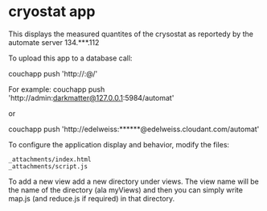 # cryostat app

This displays the measured quantites of the crysostat as reportedy by the automate server 134.***.112

To upload this app to a database call:

couchapp push 'http://<admin>:<password>@<yourCouchDBAddress>/<database>'

For example:
couchapp push 'http://admin:darkmatter@127.0.0.1:5984/automat'

or 

couchapp push 'http://edelweiss:******@edelweiss.cloudant.com/automat'


To configure the application display and behavior, modify the files:

    _attachments/index.html
    _attachments/script.js
    
To add a new view add a new directory under views.  The view name will be the name of the directory (ala myViews) and then you can simply write map.js (and reduce.js if required) in that directory.
